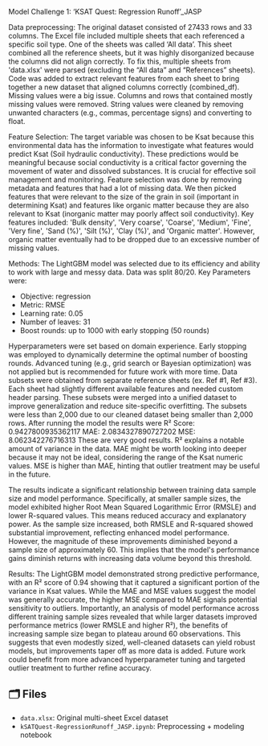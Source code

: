 Model Challenge 1: ‘KSAT Quest: Regression Runoff’_JASP

Data preprocessing: 
The original dataset consisted of 27433 rows and 33 columns. The Excel file included multiple sheets that each referenced a specific soil type. One of the sheets was called ‘All data’. This sheet combined all the reference sheets, but it was highly disorganized because the columns did not align correctly. To fix this, multiple sheets from 'data.xlsx' were parsed (excluding the “All data” and “References” sheets). Code was added to extract relevant features from each sheet to bring together a new dataset that aligned columns correctly (combined_df). Missing values were a big issue. Columns and rows that contained mostly missing values were removed. String values were cleaned by removing unwanted characters (e.g., commas, percentage signs) and converting to float.

Feature Selection: 
The target variable was chosen to be Ksat because this environmental data has the information to investigate what features would predict Ksat (Soil hydraulic conductivity). These predictions would be meaningful because social conductivity is a critical factor governing the movement of water and dissolved substances. It is crucial for effective soil management and monitoring. Feature selection was done by removing metadata and features that had a lot of missing data. We then picked features that were relevant to the size of the grain in soil (important in determining Ksat) and features like organic matter because they are also relevant to Ksat (inorganic matter may poorly affect soil conductivity). Key features included: 'Bulk density', 'Very coarse', 'Coarse', 'Medium', 'Fine', 'Very fine', 'Sand (%)', 'Silt (%)', 'Clay (%)', and 'Organic matter'. However, organic matter eventually had to be dropped due to an excessive number of missing values. 



Methods:
The LightGBM model was selected due to its efficiency and ability to work with large and messy data. Data was split 80/20. Key Parameters were:
- Objective: regression
- Metric: RMSE
- Learning rate: 0.05
- Number of leaves: 31
- Boost rounds: up to 1000 with early stopping (50 rounds)

Hyperparameters were set based on domain experience. Early stopping was employed to dynamically determine the optimal number of boosting rounds. Advanced tuning (e.g., grid search or Bayesian optimization) was not applied but is recommended for future work with more time.
Data subsets were obtained from separate reference sheets (ex. Ref #1, Ref #3). Each sheet had slightly different available features and needed custom header parsing. These subsets were merged into a unified dataset to improve generalization and reduce site-specific overfitting. The subsets were less than 2,000 due to our cleaned dataset being smaller than 2,000 rows. After running the model the results were 
R² Score: 0.9427800935362117
MAE: 2.0834327890727202
MSE: 8.062342276716313
These are very good results. R² explains a notable amount of variance in the data. MAE might be worth looking into deeper because it may not be ideal, considering the range of the Ksat numeric values. MSE is higher than MAE, hinting that outlier treatment may be useful in the future.


The results indicate a significant relationship between training data sample size and model performance. Specifically, at smaller sample sizes, the model exhibited higher Root Mean Squared Logarithmic Error (RMSLE) and lower R-squared values. This means reduced accuracy and explanatory power. As the sample size increased, both RMSLE and R-squared showed substantial improvement, reflecting enhanced model performance. However, the magnitude of these improvements diminished beyond a sample size of approximately 60. This implies that the model's performance gains diminish returns with increasing data volume beyond this threshold.

Results:
The LightGBM model demonstrated strong predictive performance, with an R² score of 0.94 showing that it captured a significant portion of the variance in Ksat values. While the MAE and MSE values suggest the model was generally accurate, the higher MSE compared to MAE signals potential sensitivity to outliers. Importantly, an analysis of model performance across different training sample sizes revealed that while larger datasets improved performance metrics (lower RMSLE and higher R²), the benefits of increasing sample size began to plateau around 60 observations. This suggests that even modestly sized, well-cleaned datasets can yield robust models, but improvements taper off as more data is added. Future work could benefit from more advanced hyperparameter tuning and targeted outlier treatment to further refine accuracy.
## 🗂 Files  
- `data.xlsx`: Original multi-sheet Excel dataset  
- `kSATQuest-RegressionRunoff_JASP.ipynb`: Preprocessing + modeling notebook  
